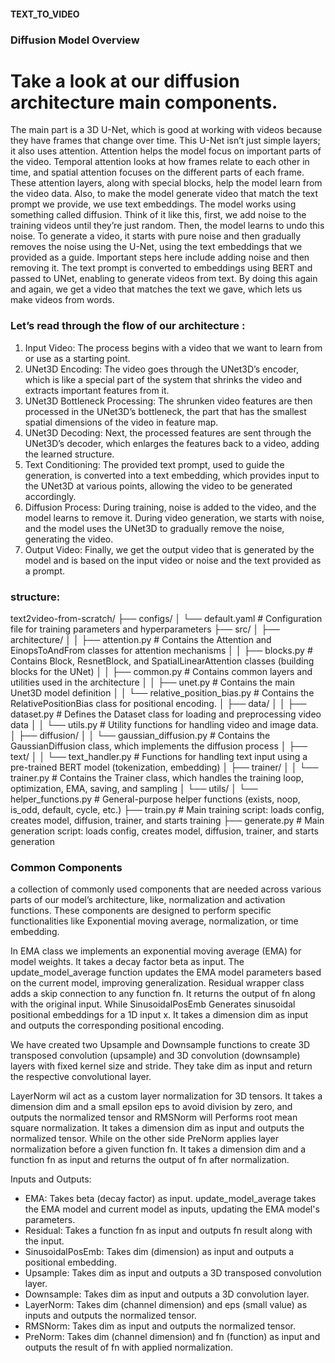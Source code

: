 #### TEXT_TO_VIDEO 

### Diffusion Model Overview
# Take a look at our diffusion architecture main components.

The main part is a 3D U-Net, which is good at working with videos because they have frames that change over time. This U-Net isn’t just simple layers; it also uses attention. Attention helps the model focus on important parts of the video. Temporal attention looks at how frames relate to each other in time, and spatial attention focuses on the different parts of each frame. These attention layers, along with special blocks, help the model learn from the video data. Also, to make the model generate video that match the text prompt we provide, we use text embeddings.
The model works using something called diffusion. Think of it like this, first, we add noise to the training videos until they’re just random. Then, the model learns to undo this noise. To generate a video, it starts with pure noise and then gradually removes the noise using the U-Net, using the text embeddings that we provided as a guide. Important steps here include adding noise and then removing it. The text prompt is converted to embeddings using BERT and passed to UNet, enabling to generate videos from text. By doing this again and again, we get a video that matches the text we gave, which lets us make videos from words.

### Let’s read through the flow of our architecture :

1. Input Video: The process begins with a video that we want to learn from or use as a starting point.
2. UNet3D Encoding: The video goes through the UNet3D’s encoder, which is like a special part of the system that shrinks the video and extracts important features from it.
3. UNet3D Bottleneck Processing: The shrunken video features are then processed in the UNet3D’s bottleneck, the part that has the smallest spatial dimensions of the video in feature map.
4. UNet3D Decoding: Next, the processed features are sent through the UNet3D’s decoder, which enlarges the features back to a video, adding the learned structure.
5. Text Conditioning: The provided text prompt, used to guide the generation, is converted into a text embedding, which provides input to the UNet3D at various points, allowing the video to be generated accordingly.
6. Diffusion Process: During training, noise is added to the video, and the model learns to remove it. During video generation, we starts with noise, and the model uses the UNet3D to gradually remove the noise, generating the video.
7. Output Video: Finally, we get the output video that is generated by the model and is based on the input video or noise and the text provided as a prompt.


### structure:
text2video-from-scratch/
├── configs/
│   └── default.yaml          # Configuration file for training parameters and hyperparameters
├── src/
│   ├── architecture/
│   │   ├── attention.py      # Contains the Attention and EinopsToAndFrom classes for attention mechanisms
│   │   ├── blocks.py         # Contains Block, ResnetBlock, and SpatialLinearAttention classes (building blocks for the UNet)
│   │   ├── common.py         # Contains common layers and utilities used in the architecture
│   │   ├── unet.py           # Contains the main Unet3D model definition
│   │   └── relative_position_bias.py   # Contains the RelativePositionBias class for positional encoding.
│   ├── data/
│   │   ├── dataset.py        # Defines the Dataset class for loading and preprocessing video data
│   │   └── utils.py          # Utility functions for handling video and image data.
│   ├── diffusion/
│   │   └── gaussian_diffusion.py  # Contains the GaussianDiffusion class, which implements the diffusion process
│   ├── text/
│   │   └── text_handler.py   # Functions for handling text input using a pre-trained BERT model (tokenization, embedding)
│   ├── trainer/
│   │   └── trainer.py        # Contains the Trainer class, which handles the training loop, optimization, EMA, saving, and sampling
│   └── utils/
│       └── helper_functions.py   # General-purpose helper functions (exists, noop, is_odd, default, cycle, etc.)
├── train.py                  # Main training script: loads config, creates model, diffusion, trainer, and starts training
├── generate.py                  # Main generation script: loads config, creates model, diffusion, trainer, and starts generation 


### Common Components
a collection of commonly used components that are needed across various parts of our model’s architecture, like, normalization and activation functions. These components are designed to perform specific functionalities like Exponential moving average, normalization, or time embedding.

In EMA class we implements an exponential moving average (EMA) for model weights. It takes a decay factor beta as input. The update_model_average function updates the EMA model parameters based on the current model, improving generalization. Residual wrapper class adds a skip connection to any function fn. It returns the output of fn along with the original input. While SinusoidalPosEmb Generates sinusoidal positional embeddings for a 1D input x. It takes a dimension dim as input and outputs the corresponding positional encoding.

We have created two Upsample and Downsample functions to create 3D transposed convolution (upsample) and 3D convolution (downsample) layers with fixed kernel size and stride. They take dim as input and return the respective convolutional layer.

LayerNorm wil act as a custom layer normalization for 3D tensors. It takes a dimension dim and a small epsilon eps to avoid division by zero, and outputs the normalized tensor and RMSNorm will Performs root mean square normalization. It takes a dimension dim as input and outputs the normalized tensor. While on the other side PreNorm applies layer normalization before a given function fn. It takes a dimension dim and a function fn as input and returns the output of fn after normalization.

Inputs and Outputs:

- EMA: Takes beta (decay factor) as input. update_model_average takes the EMA model and current model as inputs, updating the EMA model's parameters.
- Residual: Takes a function fn as input and outputs fn result along with the input.
- SinusoidalPosEmb: Takes dim (dimension) as input and outputs a positional embedding.
- Upsample: Takes dim as input and outputs a 3D transposed convolution layer.
- Downsample: Takes dim as input and outputs a 3D convolution layer.
- LayerNorm: Takes dim (channel dimension) and eps (small value) as inputs and outputs the normalized tensor.
- RMSNorm: Takes dim as input and outputs the normalized tensor.
- PreNorm: Takes dim (channel dimension) and fn (function) as input and outputs the result of fn with applied normalization.

